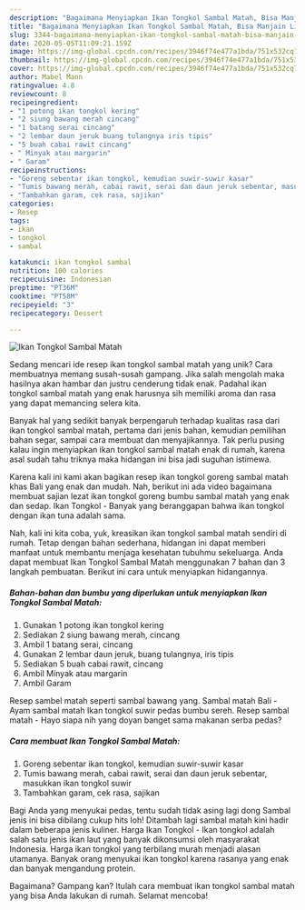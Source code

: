 ```yaml
---
description: "Bagaimana Menyiapkan Ikan Tongkol Sambal Matah, Bisa Manjain Lidah"
title: "Bagaimana Menyiapkan Ikan Tongkol Sambal Matah, Bisa Manjain Lidah"
slug: 3344-bagaimana-menyiapkan-ikan-tongkol-sambal-matah-bisa-manjain-lidah
date: 2020-05-05T11:09:21.159Z
image: https://img-global.cpcdn.com/recipes/3946f74e477a1bda/751x532cq70/ikan-tongkol-sambal-matah-foto-resep-utama.jpg
thumbnail: https://img-global.cpcdn.com/recipes/3946f74e477a1bda/751x532cq70/ikan-tongkol-sambal-matah-foto-resep-utama.jpg
cover: https://img-global.cpcdn.com/recipes/3946f74e477a1bda/751x532cq70/ikan-tongkol-sambal-matah-foto-resep-utama.jpg
author: Mabel Mann
ratingvalue: 4.8
reviewcount: 8
recipeingredient:
- "1 potong ikan tongkol kering"
- "2 siung bawang merah cincang"
- "1 batang serai cincang"
- "2 lembar daun jeruk buang tulangnya iris tipis"
- "5 buah cabai rawit cincang"
- " Minyak atau margarin"
- " Garam"
recipeinstructions:
- "Goreng sebentar ikan tongkol, kemudian suwir-suwir kasar"
- "Tumis bawang merah, cabai rawit, serai dan daun jeruk sebentar, masukkan ikan tongkol suwir"
- "Tambahkan garam, cek rasa, sajikan"
categories:
- Resep
tags:
- ikan
- tongkol
- sambal

katakunci: ikan tongkol sambal 
nutrition: 100 calories
recipecuisine: Indonesian
preptime: "PT36M"
cooktime: "PT58M"
recipeyield: "3"
recipecategory: Dessert

---
```



![Ikan Tongkol Sambal Matah](https://img-global.cpcdn.com/recipes/3946f74e477a1bda/751x532cq70/ikan-tongkol-sambal-matah-foto-resep-utama.jpg)

Sedang mencari ide resep ikan tongkol sambal matah yang unik? Cara membuatnya memang susah-susah gampang. Jika salah mengolah maka hasilnya akan hambar dan justru cenderung tidak enak. Padahal ikan tongkol sambal matah yang enak harusnya sih memiliki aroma dan rasa yang dapat memancing selera kita.

Banyak hal yang sedikit banyak berpengaruh terhadap kualitas rasa dari ikan tongkol sambal matah, pertama dari jenis bahan, kemudian pemilihan bahan segar, sampai cara membuat dan menyajikannya. Tak perlu pusing kalau ingin menyiapkan ikan tongkol sambal matah enak di rumah, karena asal sudah tahu triknya maka hidangan ini bisa jadi suguhan istimewa.

Karena kali ini kami akan bagikan resep ikan tongkol goreng sambal matah khas Bali yang enak dan mudah. Nah, berikut ini ada video bagaimana membuat sajian lezat ikan tongkol goreng bumbu sambal matah yang enak dan sedap. Ikan Tongkol - Banyak yang beranggapan bahwa ikan tongkol dengan ikan tuna adalah sama.


Nah, kali ini kita coba, yuk, kreasikan ikan tongkol sambal matah sendiri di rumah. Tetap dengan bahan sederhana, hidangan ini dapat memberi manfaat untuk membantu menjaga kesehatan tubuhmu sekeluarga. Anda dapat membuat Ikan Tongkol Sambal Matah menggunakan 7 bahan dan 3 langkah pembuatan. Berikut ini cara untuk menyiapkan hidangannya.

<!--inarticleads1-->

##### Bahan-bahan dan bumbu yang diperlukan untuk menyiapkan Ikan Tongkol Sambal Matah:

1. Gunakan 1 potong ikan tongkol kering
1. Sediakan 2 siung bawang merah, cincang
1. Ambil 1 batang serai, cincang
1. Gunakan 2 lembar daun jeruk, buang tulangnya, iris tipis
1. Sediakan 5 buah cabai rawit, cincang
1. Ambil  Minyak atau margarin
1. Ambil  Garam


Resep sambel matah seperti sambal bawang yang. Sambal matah Bali - Ayam sambal matah Ikan tongkol suwir pedas bumbu sereh. Resep sambal matah - Hayo siapa nih yang doyan banget sama makanan serba pedas? 

<!--inarticleads2-->

##### Cara membuat Ikan Tongkol Sambal Matah:

1. Goreng sebentar ikan tongkol, kemudian suwir-suwir kasar
1. Tumis bawang merah, cabai rawit, serai dan daun jeruk sebentar, masukkan ikan tongkol suwir
1. Tambahkan garam, cek rasa, sajikan


Bagi Anda yang menyukai pedas, tentu sudah tidak asing lagi dong Sambal jenis ini bisa dibilang cukup hits loh! Ditambah lagi sambal matah kini hadir dalam beberapa jenis kuliner. Harga Ikan Tongkol - Ikan tongkol adalah salah satu jenis ikan laut yang banyak dikonsumsi oleh masyarakat Indonesia. Harga ikan tongkol yang terbilang murah menjadi alasan utamanya. Banyak orang menyukai ikan tongkol karena rasanya yang enak dan banyak mengandung protein. 

Bagaimana? Gampang kan? Itulah cara membuat ikan tongkol sambal matah yang bisa Anda lakukan di rumah. Selamat mencoba!
